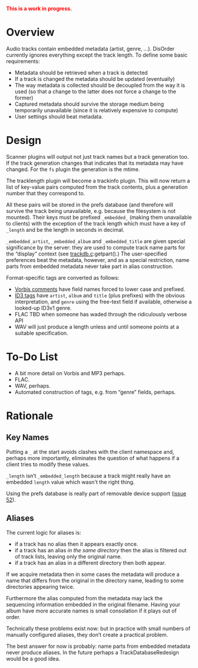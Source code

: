 <font color='red'><b>This is a work in progress.</b></font>

# Overview #

Audio tracks contain embedded metadata (artist, genre, ...).  DisOrder currently ignores everything except the track length.  To define some basic requirements:
  * Metadata should be retrieved when a track is detected
  * If a track is changed the metadata should be updated (eventually)
  * The way metadata is collected should be decoupled from the way it is used (so that a change to the latter does not force a change to the former)
  * Captured metadata should survive the storage medium being temporarily unavailable (since it is relatively expensive to compute)
  * User settings should beat metadata.

# Design #

Scanner plugins will output not just track names but a track generation too.  If the track generation changes that indicates that its metadata may have changed.  For the `fs` plugin the generation is the mtime.

The tracklength plugin will become a trackinfo plugin.  This will now return a list of key-value pairs computed from the track contents, plus a generation number that they correspond to.

All these pairs will be stored in the prefs database (and therefore will survive the track being unavailable, e.g. because the filesystem is not mounted).  Their keys must be prefixed `_embedded_` (making them unavailable to clients) with the exception of the track length which must have a key of `_length` and be the length in seconds in decimal.

`_embedded_artist`, `_embedded_album` and `_embedded_title` are given special significance by the server: they are used to compute track name parts for the “display” context (see [trackdb.c](http://www.greenend.org.uk/rjk/bzr/disorder.stable/lib/trackdb.c):getpart().)  The user-specified preferences beat the metadata, however, and as a special restriction, name parts from embedded metadata never take part in alias construction.

Format-specific tags are converted as follows:
  * [Vorbis comments](http://xiph.org/vorbis/doc/v-comment.html) have field names forced to lower case and prefixed.
  * [ID3 tags](http://en.wikipedia.org/wiki/ID3) have `artist`, `album` and `title` (plus prefixes) with the obvious interpretation, and `genre` using the free-text field if available, otherwise a looked-up ID3v1 genre.
  * FLAC TBD when someone has waded through the ridiculously verbose API
  * WAV will just produce a length unless and until someone points at a suitable specification.

# To-Do List #

  * A bit more detail on Vorbis and MP3 perhaps.
  * FLAC.
  * WAV, perhaps.
  * Automated construction of tags, e.g. from “genre” fields, perhaps.

# Rationale #

## Key Names ##

Putting a `_` at the start avoids clashes with the client namespace and, perhaps more importantly, eliminates the question of what happens if a client tries to modify these values.

`_length` isn’t `_embedded_length` because a track might really have an embedded `length` value which wasn't the right thing.

Using the prefs database is really part of removable device support ([issue 52](https://code.google.com/p/disorder/issues/detail?id=52)).

## Aliases ##

The current logic for aliases is:
  * if a track has no alias then it appears exactly once.
  * if a track has an alias _in the same directory_ then the alias is filtered out of track lists, leaving only the original name.
  * if a track has an alias in a different directory then both appear.

If we acquire metadata then in some cases the metadata will produce a name that differs
from the original in the directory name, leading to some directories appearing twice.

Furthermore the alias computed from the metadata may lack the sequencing information embedded in the original filename.  Having your album have more accurate names is small consolation if it plays out of order.

Technically these problems exist now: but in practice with small numbers of manually configured aliases, they don’t create a practical problem.

The best answer for now is probably: name parts from embedded metadata never produce aliases.  In the future perhaps a TrackDatabaseRedesign would be a good idea.